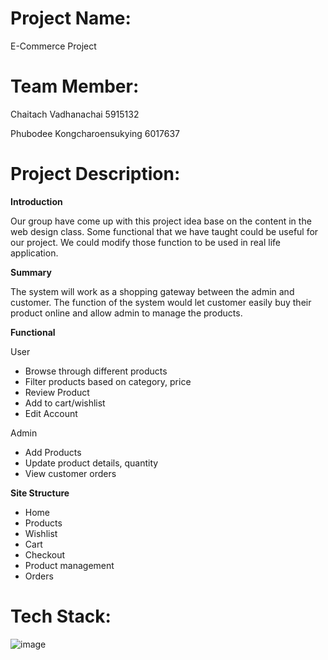 # Project Name:
  E-Commerce Project
# Team Member:
  Chaitach Vadhanachai 5915132
  
  Phubodee Kongcharoensukying 6017637
# Project Description:
**Introduction**

Our group have come up with this project idea base on the content in the web design class. Some functional that we have taught could be useful for our project. We could modify those function to be used in real life application. 

**Summary**

The system will work as a shopping gateway between the admin and customer. The function of the system would let customer easily buy their product online and allow admin to manage the products. 

**Functional**

User
-	Browse through different products
-	Filter products based on category, price
-	Review Product
-	Add to cart/wishlist
-	Edit Account

Admin
-	Add Products
-	Update product details, quantity
-	View customer orders

**Site Structure**

-	Home
-	Products
-	Wishlist
-	Cart
-	Checkout
-	Product management
-	Orders

# Tech Stack:
  ![image](https://www.mindinventory.com/blog/wp-content/uploads/2021/06/mern-stack.png)

